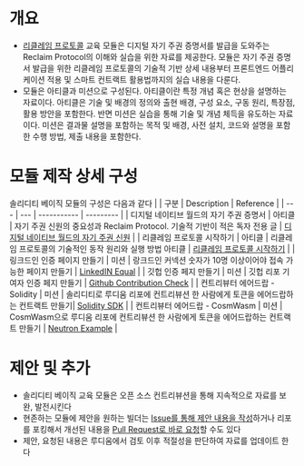 # 개요
* [리클레임 프로토콜](https://www.reclaimprotocol.org/) 교육 모듈은 디지털 자기 주권 증명서를 발급을 도와주는 Reclaim Protocol의 이해와 실습을 위한 자료를 제공한다. 모듈은 자기 주권 증명서 발급을 위한 리클레임 프로토콜의 기술적 기반 상세 내용부터 프론트엔드 어플리케이션 적용 및 스마트 컨트랙트 활용법까지의 실습 내용을 다룬다.
* 모듈은 아티클과 미션으로 구성된다. 아티클이란 특정 개념 혹은 현상을 설명하는 자료이다. 아티클은 기술 및 배경의 정의와 출현 배경, 구성 요소, 구동 원리, 특장점, 활용 방안을 포함한다. 반면 미션은 실습을 통해 기술 및 개념 체득을 유도하는 자료이다. 미션은 결과물 설명을 포함하는 목적 및 배경, 사전 설치, 코드와 설명을 포함한 수행 방법, 제출 내용을 포함한다.

# 모듈 제작 상세 구성
솔리디티 베이직 모듈의 구성은 다음과 같다
|  | 구분 | Description | Reference |
| --- | --- | ----------- | --------- |
| 디지털 네이티브 월드의 자기 주권 증명서 | 아티클 | 자기 주권 신원의 중요성과 Reclaim Protocol. 기술적 기반이 적은 독자 전용 글 | [디지털 네이티브 월드의 자기 주권 신원](https://github.com/Ludium-Official/road-to-global-stage/blob/main/%EB%A6%AC%ED%81%B4%EB%A0%88%EC%9E%84%20%ED%94%84%EB%A1%9C%ED%86%A0%EC%BD%9C/%EB%94%94%EC%A7%80%ED%84%B8%20%EB%84%A4%EC%9D%B4%ED%8B%B0%EB%B8%8C%20%EC%9B%94%EB%93%9C%EC%9D%98%20%EC%9E%90%EA%B8%B0%20%EC%A3%BC%EA%B6%8C%20%EC%8B%A0%EC%9B%90.md) |
| 리클레임 프로토콜 시작하기 | 아티클 | 리클레임 프로토콜의 기술적인 동작 원리와 실행 방법 아티클 | [리클레임 프로토콜 시작하기](https://github.com/Ludium-Official/road-to-global-stage/blob/main/%EB%A6%AC%ED%81%B4%EB%A0%88%EC%9E%84%20%ED%94%84%EB%A1%9C%ED%86%A0%EC%BD%9C/%EB%A6%AC%ED%81%B4%EB%A0%88%EC%9E%84%20%ED%94%84%EB%A1%9C%ED%86%A0%EC%BD%9C%20%ED%85%8C%ED%81%AC%EB%8B%88%EC%BB%AC%20%EB%94%A5%EB%8B%A4%EC%9D%B4%EB%B8%8C.md) |
| 링크드인 인증 페이지 만들기 | 미션 | 랑크드인 커넥션 숫자가 10명 이상이어야 접속 가능한 페이지 만들기 | [LinkedIN Equal](https://dev.reclaimprotocol.org/explore) |
| 깃헙 인증 페지 만들기 | 미션 | 깃헙 리포 기여자 인증 페지 만들기 | [Github Contribution Check](https://dev.reclaimprotocol.org/explore) |
| 컨트리뷰터 에어드랍 - Solidity | 미션 | 솔리디티로 루디움 리포에 컨트리뷰션 한 사람에게 토큰을 에어드랍하는 컨트랙트 만들기| [Solidity SDK](https://github.com/reclaimprotocol/demo-solidity-sdk) |
| 컨트리뷰터 에어드랍 - CosmWasm | 미션 | CosmWasm으로 루디움 리포에 컨트리뷰션 한 사람에게 토큰을 에어드랍하는 컨트랙트 만들기 | [Neutron Example](https://docs.reclaimprotocol.org/cosmos/neutron) |

# 제안 및 추가 
* 솔리디티 베이직 교육 모듈은 오픈 소스 컨트리뷰션을 통해 지속적으로 자료를 보완, 발전시킨다
* 현존하는 모듈에 제안을 원하는 빌더는 [Issue를 통해 제안 내용을 작성](https://github.com/Ludium-Official/road-to-global-stage/issues)하거나 리포를 포킹해서 개선된 내용을 [Pull Request로 바로 요청](https://github.com/Ludium-Official/road-to-global-stage/pulls)할 수도 있다
* 제안, 요청된 내용은 루디움에서 검토 이후 적절성을 판단하여 자료를 업데이트 한다